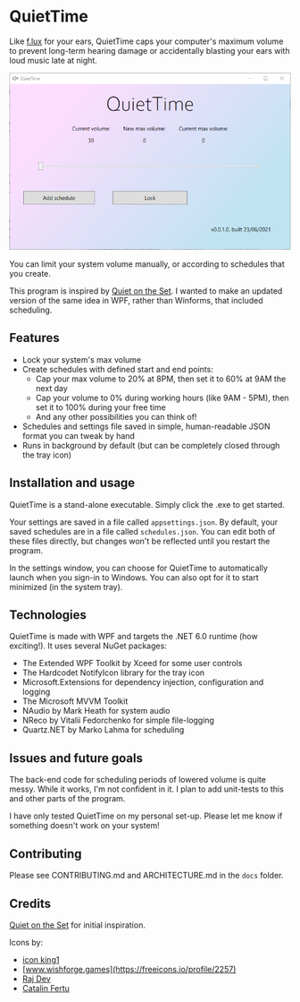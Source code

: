 ﻿# QuietTime

Like [f.lux](https://justgetflux.com/) for your ears, QuietTime caps your computer's maximum volume to prevent long-term hearing damage or accidentally blasting your ears with loud music late at night.

![Screenshot](docs/main_window_screenshot.png)

You can limit your system volume manually, or according to schedules that you create.

This program is inspired by [Quiet on the Set](https://github.com/troylar/quiet-on-the-set). I wanted to make an updated version of the same idea in WPF, rather than Winforms, that included scheduling.

## Features

* Lock your system's max volume
* Create schedules with defined start and end points:
  * Cap your max volume to 20% at 8PM, then set it to 60% at 9AM the next day
  * Cap your volume to 0% during working hours (like 9AM - 5PM), then set it to 100% during your free time
  * And any other possibilities you can think of!
* Schedules and settings file saved in simple, human-readable JSON format you can tweak by hand
* Runs in background by default (but can be completely closed through the tray icon)

## Installation and usage

QuietTime is a stand-alone executable. Simply click the .exe to get started.

Your settings are saved in a file called `appsettings.json`. By default, your saved schedules are in a file called `schedules.json`. You can edit both of these files directly, but changes won't be reflected until you restart the program.

In the settings window, you can choose for QuietTime to automatically launch when you sign-in to Windows. You can also opt for it to start minimized (in the system tray).

## Technologies

QuietTime is made with WPF and targets the .NET 6.0 runtime (how exciting!). It uses several NuGet packages:

* The Extended WPF Toolkit by Xceed for some user controls
* The Hardcodet NotifyIcon library for the tray icon
* Microsoft.Extensions for dependency injection, configuration and logging
* The Microsoft MVVM Toolkit
* NAudio by Mark Heath for system audio
* NReco by Vitalii Fedorchenko for simple file-logging
* Quartz.NET by Marko Lahma for scheduling

## Issues and future goals

The back-end code for scheduling periods of lowered volume is quite messy. While it works, I'm not confident in it. I plan to add unit-tests to this and other parts of the program.

I have only tested QuietTime on my personal set-up. Please let me know if something doesn't work on your system!

## Contributing

Please see CONTRIBUTING.md and ARCHITECTURE.md in the `docs` folder.

## Credits

[Quiet on the Set](https://github.com/troylar/quiet-on-the-set) for initial inspiration.

Icons by:

* [icon king1](https://freeicons.io/profile/3)
* [www.wishforge.games](https://freeicons.io/profile/2257)
* [Raj Dev](https://freeicons.io/profile/714)
* [Catalin Fertu](https://catalinfertu.com/)